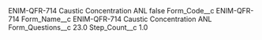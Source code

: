 <?xml version="1.0" encoding="UTF-8"?>
<CustomMetadata xmlns="http://soap.sforce.com/2006/04/metadata" xmlns:xsi="http://www.w3.org/2001/XMLSchema-instance" xmlns:xsd="http://www.w3.org/2001/XMLSchema">
    <label>ENIM-QFR-714 Caustic Concentration ANL</label>
    <protected>false</protected>
    <values>
        <field>Form_Code__c</field>
        <value xsi:type="xsd:string">ENIM-QFR-714</value>
    </values>
    <values>
        <field>Form_Name__c</field>
        <value xsi:type="xsd:string">ENIM-QFR-714 Caustic Concentration ANL</value>
    </values>
    <values>
        <field>Form_Questions__c</field>
        <value xsi:type="xsd:double">23.0</value>
    </values>
    <values>
        <field>Step_Count__c</field>
        <value xsi:type="xsd:double">1.0</value>
    </values>
</CustomMetadata>
